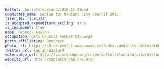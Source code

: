 ```yaml
---
ballot: _ballots/oakland/2016-11-08.md
committee_name: Kaplan for Oakland City Council 2016
filer_id: '1381183'
is_accepted_expenditure_ceiling: true
is_incumbent: true
name: Rebecca Kaplan
occupation: City Council member At-Large
party_affiliation: Democrat
photo_url: https://s3-us-west-1.amazonaws.com/odca-candidate-photos/rebecca-kaplan.png
twitter_url: kaplan4oakland
votersedge_url: http://votersedge.org/ca/en/ballot/election/area/42/contests/contest/13234/candidate/130751?&county=Alameda%20County&election_authority_id=1
website_url: http://kaplanforoakland.org/
---
```

